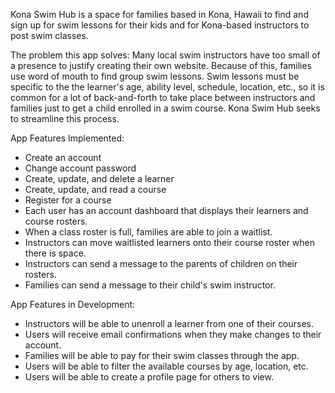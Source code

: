 Kona Swim Hub is a space for families based in Kona, Hawaii to find and sign up for swim lessons for their kids and for Kona-based instructors to post swim classes. 

The problem this app solves: Many local swim instructors have too small of a presence to justify creating 
their own website. Because of this, families use word of mouth to find group swim lessons. Swim lessons must be specific to the the learner's age, ability level, schedule, location, etc., so it is common for a lot of back-and-forth to take place between instructors and families just to 
get a child enrolled in a swim course. Kona Swim Hub seeks to streamline this process.

App Features Implemented:
- Create an account
- Change account password
- Create, update, and delete a learner
- Create, update, and read a course 
- Register for a course
- Each user has an account dashboard that displays their learners and course rosters.
- When a class roster is full, families are able to join a waitlist.
- Instructors can move waitlisted learners onto their course roster when there is space.
- Instructors can send a message to the parents of children on their rosters.
- Families can send a message to their child's swim instructor.

App Features in Development:
- Instructors will be able to unenroll a learner from one of their courses.
- Users will receive email confirmations when they make changes to their account.
- Families will be able to pay for their swim classes through the app.
- Users will be able to filter the available courses by age, location, etc.
- Users will be able to create a profile page for others to view.
